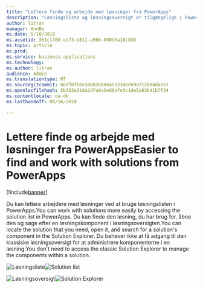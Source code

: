```yaml
---
title: "Lettere finde og arbejde med løsninger fra PowerApps"
description: "Løsningsliste og løsningsoversigt er tilgængelige i PowerApps."
author: litran
manager: AnnBe
ms.date: 8/10/2018
ms.assetid: 351c1f60-ce73-e811-a96b-000d3a18c83b
ms.topic: article
ms.prod: 
ms.service: business-applications
ms.technology: 
ms.author: litran
audience: Admin
ms.translationtype: HT
ms.sourcegitcommit: b6df0f68e3460358864533346e69a712684da551
ms.openlocfilehash: 5b383e318a2d7a6a5ed6afe3c1de5a63b41b7f34
ms.contentlocale: da-dk
ms.lasthandoff: 08/16/2018

---
```

# <a name="easier-to-find-and-work-with-solutions-from-powerapps"></a><span data-ttu-id="979a3-103">Lettere finde og arbejde med løsninger fra PowerApps</span><span class="sxs-lookup"><span data-stu-id="979a3-103">Easier to find and work with solutions from PowerApps</span></span>


[!include[banner](../../includes/banner.md)]

<span data-ttu-id="979a3-104">Du kan lettere arbejdere med løsninger ved at bruge løsningslisten i PowerApps.</span><span class="sxs-lookup"><span data-stu-id="979a3-104">You can work with solutions more easily by accessing the solution list in PowerApps.</span></span> <span data-ttu-id="979a3-105">Du kan finde den løsning, du har brug for, åbne den og søge efter en løsningskomponent i løsningsoversigten.</span><span class="sxs-lookup"><span data-stu-id="979a3-105">You can locate the solution that you need, open it, and search for a solution's component in the Solution Explorer.</span></span> <span data-ttu-id="979a3-106">Du behøver ikke at få adgang til den klassiske løsningsoversigt for at administrere komponenterne i en løsning.</span><span class="sxs-lookup"><span data-stu-id="979a3-106">You don't need to access the classic Solution Explorer to manage the components within a solution.</span></span>

<span data-ttu-id="979a3-107">![Løsningsliste](media/solution-list.png  "Løsningsliste")</span><span class="sxs-lookup"><span data-stu-id="979a3-107">![Solution list](media/solution-list.png  "Solution list")</span></span>

<span data-ttu-id="979a3-108">![Løsningsoversigt](media/solution-explorer.png  "Løsningsoversigt")</span><span class="sxs-lookup"><span data-stu-id="979a3-108">![Solution Explorer](media/solution-explorer.png  "Solution Explorer")</span></span>



